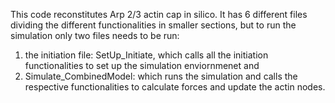 This code reconstitutes Arp 2/3 actin cap in silico.
It has 6 different files dividing the different functionalities in smaller sections, but to run the simulation only two files needs to be run:
1. the initiation file: SetUp_Initiate, which calls all the initiation functionalities to set up the simulation enviornmenet and
2. Simulate_CombinedModel: which runs the simulation and calls the respective functionalities to calculate forces and update the actin nodes.

